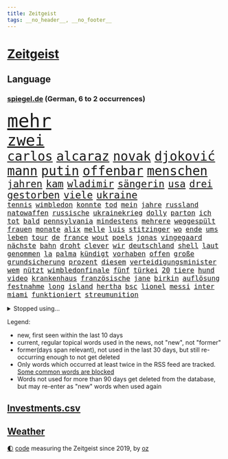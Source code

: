 ```yaml
---
title: Zeitgeist
tags: __no_header__, __no_footer__
---
```


# [Zeitgeist](https://oliz.io/zeitgeist/)

## Language

<h3><a href="https://www.spiegel.de" target="_blank">spiegel.de</a> (German, 6 to 2 occurrences)</h3>
<p style="font-family:monospace">
<span style="font-size:32pt"><a href="news_links.html#mehr" class="current">mehr</a></span>
<br>
<span style="font-size:27pt"><a href="news_links.html#zwei" class="current">zwei</a></span>
<br>
<span style="font-size:22pt"><a href="news_links.html#carlos" class="current">carlos</a></span>
<span style="font-size:22pt"><a href="news_links.html#alcaraz" class="current">alcaraz</a></span>
<span style="font-size:22pt"><a href="news_links.html#novak" class="current">novak</a></span>
<span style="font-size:22pt"><a href="news_links.html#djoković" class="current">djoković</a></span>
<span style="font-size:22pt"><a href="news_links.html#mann" class="current">mann</a></span>
<span style="font-size:22pt"><a href="news_links.html#putin" class="current">putin</a></span>
<span style="font-size:22pt"><a href="news_links.html#offenbar" class="current">offenbar</a></span>
<span style="font-size:22pt"><a href="news_links.html#menschen" class="current">menschen</a></span>
<br>
<span style="font-size:17pt"><a href="news_links.html#jahren" class="current">jahren</a></span>
<span style="font-size:17pt"><a href="news_links.html#kam" class="current">kam</a></span>
<span style="font-size:17pt"><a href="news_links.html#wladimir" class="current">wladimir</a></span>
<span style="font-size:17pt"><a href="news_links.html#sängerin" class="current">sängerin</a></span>
<span style="font-size:17pt"><a href="news_links.html#usa" class="current">usa</a></span>
<span style="font-size:17pt"><a href="news_links.html#drei" class="current">drei</a></span>
<span style="font-size:17pt"><a href="news_links.html#gestorben" class="current">gestorben</a></span>
<span style="font-size:17pt"><a href="news_links.html#viele" class="current">viele</a></span>
<span style="font-size:17pt"><a href="news_links.html#ukraine" class="current">ukraine</a></span>
<br>
<span style="font-size:12pt"><a href="news_links.html#tennis" class="current">tennis</a></span>
<span style="font-size:12pt"><a href="news_links.html#wimbledon" class="current">wimbledon</a></span>
<span style="font-size:12pt"><a href="news_links.html#konnte" class="current">konnte</a></span>
<span style="font-size:12pt"><a href="news_links.html#tod" class="current">tod</a></span>
<span style="font-size:12pt"><a href="news_links.html#mein" class="current">mein</a></span>
<span style="font-size:12pt"><a href="news_links.html#jahre" class="current">jahre</a></span>
<span style="font-size:12pt"><a href="news_links.html#russland" class="current">russland</a></span>
<span style="font-size:12pt"><a href="news_links.html#natowaffen" class="new">natowaffen</a></span>
<span style="font-size:12pt"><a href="news_links.html#russische" class="current">russische</a></span>
<span style="font-size:12pt"><a href="news_links.html#ukrainekrieg" class="current">ukrainekrieg</a></span>
<span style="font-size:12pt"><a href="news_links.html#dolly" class="new">dolly</a></span>
<span style="font-size:12pt"><a href="news_links.html#parton" class="new">parton</a></span>
<span style="font-size:12pt"><a href="news_links.html#ich" class="current">ich</a></span>
<span style="font-size:12pt"><a href="news_links.html#tot" class="current">tot</a></span>
<span style="font-size:12pt"><a href="news_links.html#bald" class="current">bald</a></span>
<span style="font-size:12pt"><a href="news_links.html#pennsylvania" class="new">pennsylvania</a></span>
<span style="font-size:12pt"><a href="news_links.html#mindestens" class="current">mindestens</a></span>
<span style="font-size:12pt"><a href="news_links.html#mehrere" class="current">mehrere</a></span>
<span style="font-size:12pt"><a href="news_links.html#weggespült" class="new">weggespült</a></span>
<span style="font-size:12pt"><a href="news_links.html#frauen" class="current">frauen</a></span>
<span style="font-size:12pt"><a href="news_links.html#monate" class="current">monate</a></span>
<span style="font-size:12pt"><a href="news_links.html#alix" class="new">alix</a></span>
<span style="font-size:12pt"><a href="news_links.html#melle" class="current">melle</a></span>
<span style="font-size:12pt"><a href="news_links.html#luis" class="current">luis</a></span>
<span style="font-size:12pt"><a href="news_links.html#stitzinger" class="new">stitzinger</a></span>
<span style="font-size:12pt"><a href="news_links.html#wo" class="current">wo</a></span>
<span style="font-size:12pt"><a href="news_links.html#ende" class="current">ende</a></span>
<span style="font-size:12pt"><a href="news_links.html#ums" class="current">ums</a></span>
<span style="font-size:12pt"><a href="news_links.html#leben" class="current">leben</a></span>
<span style="font-size:12pt"><a href="news_links.html#tour" class="current">tour</a></span>
<span style="font-size:12pt"><a href="news_links.html#de" class="current">de</a></span>
<span style="font-size:12pt"><a href="news_links.html#france" class="current">france</a></span>
<span style="font-size:12pt"><a href="news_links.html#wout" class="new">wout</a></span>
<span style="font-size:12pt"><a href="news_links.html#poels" class="new">poels</a></span>
<span style="font-size:12pt"><a href="news_links.html#jonas" class="current">jonas</a></span>
<span style="font-size:12pt"><a href="news_links.html#vingegaard" class="current">vingegaard</a></span>
<span style="font-size:12pt"><a href="news_links.html#nächste" class="current">nächste</a></span>
<span style="font-size:12pt"><a href="news_links.html#bahn" class="current">bahn</a></span>
<span style="font-size:12pt"><a href="news_links.html#droht" class="current">droht</a></span>
<span style="font-size:12pt"><a href="news_links.html#clever" class="new">clever</a></span>
<span style="font-size:12pt"><a href="news_links.html#wir" class="current">wir</a></span>
<span style="font-size:12pt"><a href="news_links.html#deutschland" class="current">deutschland</a></span>
<span style="font-size:12pt"><a href="news_links.html#shell" class="current">shell</a></span>
<span style="font-size:12pt"><a href="news_links.html#laut" class="current">laut</a></span>
<span style="font-size:12pt"><a href="news_links.html#genommen" class="current">genommen</a></span>
<span style="font-size:12pt"><a href="news_links.html#la" class="current">la</a></span>
<span style="font-size:12pt"><a href="news_links.html#palma" class="current">palma</a></span>
<span style="font-size:12pt"><a href="news_links.html#kündigt" class="current">kündigt</a></span>
<span style="font-size:12pt"><a href="news_links.html#vorhaben" class="current">vorhaben</a></span>
<span style="font-size:12pt"><a href="news_links.html#offen" class="current">offen</a></span>
<span style="font-size:12pt"><a href="news_links.html#große" class="current">große</a></span>
<span style="font-size:12pt"><a href="news_links.html#grundsicherung" class="new">grundsicherung</a></span>
<span style="font-size:12pt"><a href="news_links.html#prozent" class="current">prozent</a></span>
<span style="font-size:12pt"><a href="news_links.html#diesem" class="current">diesem</a></span>
<span style="font-size:12pt"><a href="news_links.html#verteidigungsminister" class="current">verteidigungsminister</a></span>
<span style="font-size:12pt"><a href="news_links.html#wem" class="current">wem</a></span>
<span style="font-size:12pt"><a href="news_links.html#nützt" class="current">nützt</a></span>
<span style="font-size:12pt"><a href="news_links.html#wimbledonfinale" class="new">wimbledonfinale</a></span>
<span style="font-size:12pt"><a href="news_links.html#fünf" class="current">fünf</a></span>
<span style="font-size:12pt"><a href="news_links.html#türkei" class="current">türkei</a></span>
<span style="font-size:12pt"><a href="news_links.html#20" class="current">20</a></span>
<span style="font-size:12pt"><a href="news_links.html#tiere" class="current">tiere</a></span>
<span style="font-size:12pt"><a href="news_links.html#hund" class="current">hund</a></span>
<span style="font-size:12pt"><a href="news_links.html#video" class="current">video</a></span>
<span style="font-size:12pt"><a href="news_links.html#krankenhaus" class="current">krankenhaus</a></span>
<span style="font-size:12pt"><a href="news_links.html#französische" class="current">französische</a></span>
<span style="font-size:12pt"><a href="news_links.html#jane" class="current">jane</a></span>
<span style="font-size:12pt"><a href="news_links.html#birkin" class="new">birkin</a></span>
<span style="font-size:12pt"><a href="news_links.html#auflösung" class="current">auflösung</a></span>
<span style="font-size:12pt"><a href="news_links.html#festnahme" class="current">festnahme</a></span>
<span style="font-size:12pt"><a href="news_links.html#long" class="current">long</a></span>
<span style="font-size:12pt"><a href="news_links.html#island" class="current">island</a></span>
<span style="font-size:12pt"><a href="news_links.html#hertha" class="current">hertha</a></span>
<span style="font-size:12pt"><a href="news_links.html#bsc" class="current">bsc</a></span>
<span style="font-size:12pt"><a href="news_links.html#lionel" class="current">lionel</a></span>
<span style="font-size:12pt"><a href="news_links.html#messi" class="current">messi</a></span>
<span style="font-size:12pt"><a href="news_links.html#inter" class="current">inter</a></span>
<span style="font-size:12pt"><a href="news_links.html#miami" class="current">miami</a></span>
<span style="font-size:12pt"><a href="news_links.html#funktioniert" class="current">funktioniert</a></span>
<span style="font-size:12pt"><a href="news_links.html#streumunition" class="new">streumunition</a></span>
</p>
<details>
<summary>Stopped using...</summary>
<p class="former" style="font-size:12pt">
jan(998) coronakrise(997) spuren(997) vergeben(997) atmosphäre(996) italiens(995) partie(995) worte(995) 37(994) 75(994) schiff(994) summe(994) theater(994) trauer(994) version(994) gehe(993) jobs(993) korruption(993) witz(993) bernd(992) erinnerungen(992) eustaaten(992) fielen(992) nahmen(992) zahlung(992) bitte(991) krankheit(991) positiv(991) rasant(991) tieren(991) ursula(991) beachten(990) brutale(990) entlastet(990) fbi(990) politischen(990) respekt(990) rote(990) schwangere(990) anbieten(989) behandlung(989) daraufhin(989) deutet(989) gegenteil(989) märz(989) strafen(989) beweisen(988) führerschein(988) hotel(988) hsv(988) müller(988) nutzte(988) premiere(988) usregierung(988) ökonom(988) 29(987) eingereicht(987) nürnberg(987) stück(987) österreichische(987) 33(986) klimaneutral(986) mancherorts(986) oppositionelle(986) 32(985) demonstrationen(985) englische(985) halben(985) leyen(985) schicksal(985) venezuela(985) spekuliert(984) auswirkungen(983) träumen(983) wachstum(983) wählen(983) aufruf(982) besuchen(982) eigentümer(982) weltwirtschaft(982) wende(982) australische(981) wohnhaus(981) fliehen(980) klären(980) verband(980) verbände(980) ehepaar(979) geprägt(978) vorsprung(978) nase(977) schlimmste(977) einnahmen(976) enge(976) schnellen(976) weckt(976) 28(975) distanz(974) provokation(973) sitzen(973) sitzung(973) spitzenreiter(973) beschuldigt(972) bezahlen(972) rechtzeitig(972) pflicht(970) politikerin(970) schrecken(970) näher(969) zurückgegangen(969) betrifft(967) februar(966) mitarbeiterin(964) vorwürfen(964) sichert(963) enorme(960) whatsapp(960) sportler(959) museum(958) einblick(957) sarah(956) möglichkeiten(953) olympia(953) kindheit(952) liberalen(942) startup(941) drohne(931) gelangen(929) berichtete(903) 95(887) höheres(887) westliche(886) fotografiert(876) expräsidenten(871) josef(855) notstand(841) strecken(827) gewalttat(805) interessen(798) gestanden(776) kontinent(757) müll(749) spiegelreporter(749) seither(739) sammelt(736) veröffentlichung(721) zwingen(720) cup(718) grundsätzlich(715) vegas(704) gremium(702) erfolgreichste(695) superstars(695) dörfer(692) parlaments(685) expertin(681) erkrankte(678) übertragen(677) analysten(676) drauf(676) nachspielzeit(676) dax(672) erhofft(671) löschen(671) börsen(670) schlafen(666) zorn(664) überraschende(658) integration(653) wachsende(646) großbank(636) 15000(632) amtskollegen(629) energiekosten(629) minus(625) spezielle(624) station(624) wichtiges(624) beider(623) rauswurf(620) ampelregierung(617) volksverhetzung(609) spürbar(608) studenten(607) 74(605) menschlichkeit(605) hafenstadt(604) euländer(597) versuche(594) michel(591) netflixserie(591) nutzung(587) gestiegene(581) schärfere(580) zehnjähriger(580) invasion(575) historischer(574) einfacher(571) management(570) brennt(566) ärztin(563) möchten(553) weltbekannt(546) gefechte(542) verkündete(534) influencerin(533) kitas(532) explosionen(527) krebs(526) handwerk(525) nutzten(525) spielern(524) spaltung(522) wahlrechtsreform(520) vergleichsweise(517) fehlverhalten(503) gekämpft(503) marc(495) versagen(491) verspätungen(491) rené(488) stammen(487) südamerika(480) fußballspiel(476) gefolgt(476) abtreibungen(475) baustelle(467) bewusst(464) schmerzen(464) kriegsverbrechen(463) links(462) drücken(459) modernen(459) ergab(457) starkes(455) angestellte(453) zuflucht(451) auslöser(443) zusätzlich(443) arbeitslosigkeit(438) tatverdächtiger(434) haare(432) golden(425) abgeschaltet(412) ankara(412) franzosen(411) erfurt(408) rüsten(406) computer(397) europaparlament(397) außergewöhnlichen(393) erdoğans(393) ernannt(391) 21jähriger(388) irans(387) verheerend(383) panne(382) 86(381) idol(381) tempel(380) profi(378) feuert(375) wohnmobil(375) rudert(374) unentschieden(373) osnabrück(371) polizeibeamte(371) finanzen(367) kampagne(365) energieversorger(361) demenz(360) instrument(360) eigenheim(359) großaufgebot(358) ungerecht(353) streikt(351) islamisten(350) verbrauch(349) folgten(348) rechtliche(348) usmilitär(347) medizinische(346) bemühungen(343) toilette(343) rishi(342) sunak(342) schottlands(341) gerufen(335) zivile(335) original(334) linien(331) seltsam(331) moderator(329) brandt(326) erkranken(325) manipulation(324) giorgia(323) meloni(323) schreitet(323) sperren(323) ganzes(320) auszusetzen(319) bach(318) quatsch(318) komplikationen(317) ernstfall(309) verschärfung(309) aufzugeben(308) angler(305) spurensuche(305) bellingham(304) jude(304) nachspiel(302) richtete(302) chefredakteurin(301) bauch(297) preisgekrönte(297) senders(296) bussen(294) auseinander(292) benko(292) erzielte(292) granaten(292) angriffskriegs(290) kontroverse(289) engen(287) kanadischen(287) flüchtlingsunterkunft(286) raumfahrt(285) entzieht(283) wasserversorgung(280) drohung(276) emissionen(276) bulgarien(275) rückblick(274) treibhausgase(273) eingriff(270) dokumentieren(269) elektronische(269) legendär(269) persönlichen(268) grenzgebiet(266) verhältnissen(266) mögen(264) militärexperten(263) asyl(262) nebel(262) wahlsieg(262) heizt(261) schiffsverkehr(261) knappe(260) zitiert(260) eröffnete(258) indonesien(256) abbruch(252) kopftuch(252) stießen(250) kampfpanzern(248) leukämie(248) anerkannt(246) ernennt(246) sexualstraftaten(246) lateinamerika(245) chaotische(244) dichter(243) p(242) westküste(242) 49euroticket(241) befragung(241) dubai(241) operiert(240) zurückgekehrt(240) gary(238) fusion(237) billigt(236) wwf(236) digital(235) ioc(235) ausverkauft(231) credit(228) bowie(227) journalistenverband(226) gleise(225) gesprengt(224) transportiert(224) drosseln(223) figuren(223) weltcup(223) umso(221) unesco(221) usfirma(221) aufgebaut(217) eingestuft(217) wirtschaftliche(217) erlebnisse(216) route(216) serben(215) freiheitsstrafen(213) wachsenden(213) kommentiert(212) 14jähriger(211) tomaten(210) roland(208) unterbringung(208) apotheken(207) 2011(204) melbourne(204) pence(204) verlorenen(204) affen(203) güterzug(203) 1991(202) auflaufen(202) banker(202) saarlouis(202) infos(201) vermeldet(201) gefallene(200) 47(199) geschosse(199) naturschützer(199) schiebt(199) aggressiver(198) flaggen(198) missbrauchte(198) asiatische(197) geerbt(196) satt(196) traut(195) unterzogen(195) einsatzkräften(194) geringen(194) escooter(193) tennisspieler(193) verarbeiten(193) verwandte(193) aufgelöst(192) kinderzimmer(192) tauchte(192) arbeitsplätze(191) parkplatz(191) rekordhoch(190) berufsaussichten(189) cook(189) überstanden(187) meinungen(186) ostafrika(185) philadelphia(185) tourismus(185) woke(185) eva(184) weltsport(184) biontech(183) naher(182) faschisten(181) zufriedener(180) grundlegenden(178) kopiert(178) stanley(178) verbraucht(178) stationen(176) interessante(175) vorstand(175) jener(174) verleger(173) 18jähriger(172) lebensgefahr(172) ladung(171) radio(171) stiehlt(170) todesopfern(170) eindämmen(168) eughurteil(168) luftverschmutzung(168) panzern(168) 69(167) mehrjährigen(167) vornamen(167) landwirte(166) bukarest(165) ertragen(164) gerungen(164) initiative(164) komplizierten(164) normale(164) oberhaupt(164) verschärfte(164) anhörung(162) hilfsorganisation(162) prinzen(162) sprüche(161) gestaltet(160) shows(160) verteidigungsministeriums(159) baute(158) leopard(158) ostküste(158) nähert(157) schwinden(157) selbstverständnis(157) financial(155) neunzigerjahren(155) queensland(155) fahrbahn(154) leon(154) abnehmen(153) nochmals(153) antisemitischer(152) junges(152) messe(151) zukommen(151) aufgearbeitet(150) verschleppt(150) billy(149) kriegsgebiet(149) begleiter(148) belarussischer(148) täuschung(148) 270(147) vorgeschmack(147) vorzubereiten(146) erkannt(145) fluggesellschaft(145) ländlichen(145) oberstaatsanwalt(144) zubehör(144) aufbruch(143) hadern(143) immobilienbesitzer(143) gezielte(141) günstigen(141) niederösterreich(141) segelboot(141) beispiele(140) ingenieur(140) km/h(140) rechtsaußen(140) schleswigholsteins(140) positives(139) wessen(139) geflossen(138) 46(137) brokstedt(137) freiburger(137) kolumbianischen(137) limousine(137) rücksicht(137) erforschen(136) schöner(136) stausee(136) 1600(135) sturgeon(135) umfassenden(135) laufzeit(134) siedlung(134) baltikum(133) weh(133) dicht(132) pausen(132) rechtfertigen(132) spö(132) 2045(130) 31jähriger(130) hafencity(130) ministerpräsidenten(130) zutiefst(130) parteispitze(129) regulieren(129) weltmeisterin(128) toll(127) ukrainern(127) universal(126) unterbinden(126) dammbruch(125) gebäuden(125) markiert(125) rechner(125) wiederaufnahme(125) zwölften(125) asylverfahren(124) robertson(124) influencer(123) tui(123) college(122) leiterin(122) reddit(122) siebenjähriger(122) feinstaub(121) gedanken(121) nachbarschaft(121) stil(121) zerschlagung(121) erholt(120) historisch(120) müttern(120) stürzten(120) warnte(120) klum(119) fußballliga(118) mehrfacher(118) stürme(118) usaußenministerium(118) affleck(117) beurteilen(117) championsleaguefinale(117) flugobjekte(117) indigenen(117) bedecken(116) bemerkenswerte(116) carlson(116) löscharbeiten(116) tucker(116) austritt(115) baldige(115) konflikten(115) mangelhafter(115) flieht(114) tony(114) verlegen(114) golfer(113) wasserknappheit(113) bunker(112) ukrainischem(112) arbeitsgericht(111) fristen(111) mythen(111) wagenknechts(111) bildungsministerin(110) klimastiftung(110) konkreten(110) mv(110) verwüstet(110) weitreichenden(110) ernsten(109) verrat(108) aufkommen(107) snp(107) studiert(107) verpassten(107) alassad(106) baschar(106) dachten(106) influencerinnen(106) reparieren(106) saied(106) wörter(106) 15jährigen(105) elite(105) hellt(105) gangster(104) wochenbeginn(104) hilflos(103) hinweg(103) waters(103) einkaufen(102) goretzka(102) aschaffenburg(101) gerangel(101) 101(100) versus(100) medienmogul(99) schulkinder(99) weltgrößte(99) ausweichen(98) axel(98) denkmal(98) dürren(98) gestresst(98) goldschatz(98) nikola(98) breiter(97) ebrahim(97) erfolgen(97) iea(97) sabotageakt(97) vermischt(97) vermögenswerte(97) anrufer(96) hauptrolle(96) optionen(96) alabama(95) kopfüber(95) kurse(95) mutterkonzern(95) schalker(95) beides(94) bestandsaufnahme(93) ostseepipelines(93) ministerpräsidentenkonferenz(92) mordkommission(92) mögliches(92) satellitendaten(92) schieben(92) sommerspielen(92) dnaanalyse(91) feindschaft(91) gesetzesänderung(91) roller(91) rotterdam(91) senderchef(91) stundenweise(91) äußeren(91) 71jährige(90) bezichtigt(90) dreißigerjahren(90) erfasste(90) holocaustmahnmal(90) verkleinert(90) begründet(89) from(89) linkenikone(89) raubtier(89) tropensturm(89) 35jähriger(88) abberufung(88) bewährung(88) jpmorgan(88) kindheitserinnerungen(88) unverändert(88) besorgnis(87) zeitnah(87) dfbnationalmannschaft(86) gefangen(86) hinderte(86) lichtverschmutzung(86) länderspiele(86) pfizer(86) prowestliche(86) ubs(86) datenbrille(85) dietrich(85) flusswasser(85) neonazis(85) schwimmbecken(85) befehle(84) hirnforschung(84) involviert(84) methamphetamin(84) pomp(84) regierungssprecher(84) thermofenster(84) vision(84) erkämpfte(83) exparteichef(83) großhandelspreise(83) irren(83) minderheitsregierung(83) riexinger(83) straftat(83) abschalteinrichtungen(82) computertechnik(82) erlösung(82) hedgefonds(82) klassischer(82) pflegekräfte(82) wirtschaftswachstum(82) zeuge(82) containerschiffe(81) erdöl(81) inflationär(81) unokinderhilfswerk(81) abhängiger(80) ingenieure(80) klimakiller(80) rechtsstaat(80) wiegen(80) extremistische(79) geschwindigkeitsrekord(79) inneren(79) kontroverses(79) psychiatrischen(79) 146(78) liveblog(78) milizionäre(78) monopol(78) musikbranche(78) paragrafen(78) siebeneinhalb(78) anwalts(77) augenzeugen(77) behaupten(77) droge(77) lobte(77) populisten(77) revolutionär(77) wahlkampfveranstaltung(77) ängsten(77) anonymer(76) dorsten(76) dringt(76) fußballverband(76) milliardengeschäft(76) schwimmstar(76) sultan(76) tiny(76) ausbreiten(75) rebelliert(75) umsteigen(75) usbörsenaufsicht(75) wiederzulassung(75) belegschaft(74) mitmachen(74) modi(74) lockern(73) ruhig(72) schenken(72) spieltisch(72) vorübergehenden(72) gerichtstermin(71) hexenjagd(71) karlheinz(71) kontakten(71) lina(71) linksextremistin(71) maxim(71) schränkte(71) tauben(71) würfel(71) 34jähriger(70) aggression(70) follower(70) keinerlei(70) kichatbots(70) lippen(70) heizungswende(69) kinderärzte(69) klimaschäden(69) präsidentschaftswahlen(69) weggefährten(69) damon(68) kröten(68) matt(68) meistverkaufte(68) missachtet(68) sekbeamte(68) stur(68) verschlossenen(68) artemis(67) eisfrei(67) gebrauchen(67) heizwende(67) pragmatismus(67) taktiken(67) assange(66) aufforderung(66) cia(66) cyberattacken(66) hergang(66) kennedys(66) machtmissbrauchs(66) prärie(66) ausgezogen(65) blogger(65) drohgebärden(65) fertigstellung(65) landgerichts(65) nervennahrung(65) unterkünften(65) antrat(64) aufregend(64) besteigen(64) beweis(64) cnn(64) einfamilienhaus(64) fußballweltmeister(64) dnatest(63) erzkonservative(63) großfeuer(63) hirnverletzungen(63) linksextremismusprozess(63) nachbarschaftsstreit(63) schwelt(63) sonnenschutz(63) spürt(63) werbegesicht(63) überlegungen(63) anrufen(62) bachmutfront(62) erneuern(62) samuel(62) justizministerium(61) niedrigen(61) persönlichkeiten(61) schlechtes(61) boulevardmedien(60) fischerboot(60) haushaltsbuch(60) industrienationen(60) kinderarbeit(60) moderna(60) religion(60) färbt(59) herausragende(59) jüterbog(59) kostümen(59) zunehmen(59) golfwelt(58) jobverlust(58) landeten(58) berlusconis(57) diplomatenpass(57) khartum(57) sportart(57) denver(56) konfliktparteien(56) millionenhilfe(56) solarenergie(56) vollem(56) gefangenenaustausch(55) hinein(55) krefeld(55) kuba(55) look(55) rauchwolken(55) abwärtstrend(54) bediente(54) work(54) bauwerk(53) blühen(53) dárdai(53) exbildchefredakteur(53) mikroplastik(53) offengelegt(53) pál(53) dir(52) erfuhr(52) exhumiert(52) schmerzmittel(52) christie(51) eingesammelt(51) erheblich(51) göttlichen(51) klimafragen(51) kurioses(51) nehme(51) verzerrt(51) windsors(51) biller(50) eindringlich(50) kiunternehmen(50) kroatische(50) schulleitungen(50) spottet(50) eindhoven(49) streikwelle(49) verbale(49) whale(49) benannt(48) nelles(48) rechtsextremistisch(48) schikane(48) 1979(47) branchenverband(47) detonationen(47) imperium(47) mühe(47) sachsenhausen(47) abfedern(46) arktis(46) behauptungen(46) belgorod(46) ebene(46) girl(46) koffern(46) landesverband(46) lebensmittelhersteller(46) lgbtq(46) mantel(46) waldbränden(46) drang(45) house(45) bewusste(44) erstatten(44) königsfamilie(44) landsmann(44) male(44) plastikmüll(44) schätzen(44) unübersichtlich(44) usgeschichte(44) wasserstand(44) annahm(43) betreibern(43) feine(43) kentert(43) krokodile(43) landung(43) unterrichtet(43) übertragungsrechte(43) 5gausbau(42) besiegte(42) chase(42) churchill(42) energieagentur(42) fertig(42) gaye(42) geregelt(42) raphael(42) schlucken(42) ultraleichtflugzeug(42) vernichtend(42) winston(42) effizienz(41) euaußengrenzen(41) raisi(41) tori(41) ussprinterin(41) wettert(41) wirtschaftsstaatssekretär(41) florenz(40) kugeln(40) mehrfamilienhauses(40) nebenan(40) triple(40) zusammenfassung(40) gleichaltrigen(39) innen(39) lennard(39) arbeitsunfall(38) badeunfall(38) creme(38) lückenlose(38) nuggets(38) produktionsfirma(38) staatlicher(38) uspräsidentschaftswahlen(38) anfangsverdacht(37) autonome(37) brad(37) bud(37) durchleuchtet(37) füße(37) heiratet(37) impfstoff(37) militante(37) qual(37) schlagabtausch(37) transgenderinfluencerin(37) einschlugen(36) geldstrafen(36) paramilitär(36) apotheker(35) ehemals(35) protassewitsch(35) schulleiter(35) versagt(35) versorger(35) absprung(34) außergerichtlich(34) härteren(34) höhlensystem(34) verlässlich(34) waldgebiet(34) wertverlust(34) wg(34) erkundet(33) expremierminister(33) jaber(33) luhansk(33) mobilität(33) prosiebensat1(33) rundfunkanstalt(33) sicherheitsrisiko(33) strömt(33) unoklimakonferenz(33) weltlage(33) achtjährigen(32) amtierenden(32) aufwand(32) axelspringerkonzern(32) bundesamts(32) füßen(32) hellmann(32) hinterlässt(32) kryptischen(32) schwerverletzten(32) spitzenjob(32) verden(32) vermieten(32) donezk(31) hyperschallrakete(31) kommunalen(31) scharfer(31) schulischen(31) spendenaffäre(31) wildnis(31) wortlaut(31) ausgeharrt(30) coinbase(30) geländegewinne(30) konkretisiert(30) nächte(30) oecd(30) einbestellt(29) endlosen(29) klarer(29) kurzfristige(29) oberster(29) organisationen(29) spree(29) bergsteiger(28) brandanschlag(28) expremiers(28) ficht(28) gültig(28) kunstwerken(28) mittelmaß(28) yeboah(28) begräbnis(27) flüchtlingszahlen(27) salvini(27) absolvieren(26) bundesrichterin(26) gebietsgewinne(26) mitregieren(26) rekrutiert(26) umgebaut(26) website(26) genauen(25) euland(24) french(24) soros(24) abgekommen(23) bundestagsdebatte(23) cop28(23) drastische(23) fahndete(23) finalserie(23) mangelnden(23) pakt(23) sand(23) unzulässig(23) windeln(23) annektieren(22) beschlagnahmen(22) betteln(22) umweltschäden(22) anerkennen(21) conference(21) gebannt(21) jokić(21) juliane(21) seawatch(21) verfassungsbeschwerde(21) zitierte(21) direktes(20) suchaktion(20) vorsorge(20) aufrüsten(19) buhrufe(19) co₂emissionen(19) elend(19) evangelikale(19) hautkrebs(19) koalitionäre(19) mitangeklagte(19) monaco(19) pfiffe(19) schießerei(19) veräußert(19) bluttaten(18) gesundheitsproblemen(18) tierischer(18) boulevardpresse(17) gefeierte(17) strategisch(17) ufos(17) widerstands(17) würdigung(17) amtssitz(16) ilja(16) kürzeste(16) relegation(16) stocken(16) strengen(16) erfolgsgeheimnis(15) herausfinden(15) kennengelernt(15) muskeln(15) neugebauer(15) spitzengehälter(15) stehenden(15) toxische(15) ungleichheit(15) unwürdig(15) verwechslung(15) 1973(14) euasylreform(14) karikaturisten(14) linksextremisten(14) prorussische(14) triumphe(14) vorbestraft(14) dringender(13) einverstanden(13) gelebt(13) saftig(13) süßwasser(13) topteam(13) wendungen(13) überfälle(13) einbringen(12) klimafreundlich(12) liter(12) rummenigge(12) schuf(12) unschönen(12) zealand(12) frauenfußball(11) gerettete(11) klammern(11) millionenschaden(11)
</p>
</details>
<p>Legend:
<ul>
<li><span class="new">new</span>, first seen within the last 10 days</li>
<li><span class="current">current</span>, regular topical words used in the news, not "new", not "former"</li>
<li><span class="former">former(days span relevant)</span>, not used in the last 30 days, but still re-occurring enough to not get deleted</li>
<li>Only words which occurred at least twice in the RSS feed are tracked. <a href="language/filters.py">Some common words are blocked</a></li>
<li>Words not used for more than 90 days get deleted from the database, but may re-enter as "new" words when used again</li>
</ul>
</p>

## [Investments](investments.html)[.csv](investments.csv)

## [Weather](weather.html)

<footer>
<a href="javascript:toggleTheme()" class="nav">🌓</a>
<a href="https://github.com/ooz/zeitgeist">code</a> measuring the Zeitgeist since 2019, by <a href="https://oliz.io">oz</a>
</footer>
